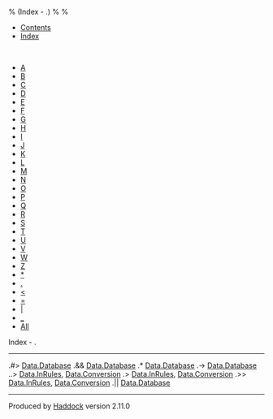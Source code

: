 % (Index - .)
% 
% 

-   [Contents](index.html)
-   [Index](doc-index.html)

 

-   [A](doc-index-A.html)
-   [B](doc-index-B.html)
-   [C](doc-index-C.html)
-   [D](doc-index-D.html)
-   [E](doc-index-E.html)
-   [F](doc-index-F.html)
-   [G](doc-index-G.html)
-   [H](doc-index-H.html)
-   [I](doc-index-I.html)
-   [J](doc-index-J.html)
-   [K](doc-index-K.html)
-   [L](doc-index-L.html)
-   [M](doc-index-M.html)
-   [N](doc-index-N.html)
-   [O](doc-index-O.html)
-   [P](doc-index-P.html)
-   [Q](doc-index-Q.html)
-   [R](doc-index-R.html)
-   [S](doc-index-S.html)
-   [T](doc-index-T.html)
-   [U](doc-index-U.html)
-   [V](doc-index-V.html)
-   [W](doc-index-W.html)
-   [Z](doc-index-Z.html)
-   [\*](doc-index-42.html)
-   [.](doc-index-46.html)
-   [\<](doc-index-60.html)
-   [=](doc-index-61.html)
-   [|](doc-index-124.html)
-   [\_](doc-index-95.html)
-   [All](doc-index-All.html)

Index - .

  ------- ----------------------------------------------------------------------------------------------------
  .\#\>   [Data.Database](Data-Database.html#v:.-35--62-)
  .&&     [Data.Database](Data-Database.html#v:.-38--38-)
  .\*     [Data.Database](Data-Database.html#v:.-42-)
  .-\>    [Data.Database](Data-Database.html#v:.-45--62-)
  ..\>    [Data.InRules](Data-InRules.html#v:..-62-), [Data.Conversion](Data-Conversion.html#v:..-62-)
  .\>     [Data.InRules](Data-InRules.html#v:.-62-), [Data.Conversion](Data-Conversion.html#v:.-62-)
  .\>\>   [Data.InRules](Data-InRules.html#v:.-62--62-), [Data.Conversion](Data-Conversion.html#v:.-62--62-)
  .||     [Data.Database](Data-Database.html#v:.-124--124-)
  ------- ----------------------------------------------------------------------------------------------------

Produced by [Haddock](http://www.haskell.org/haddock/) version 2.11.0

